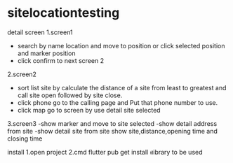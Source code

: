 # sitelocationtesting

detail screen
1.screen1
  - search by name location and move to position or click selected position and marker position
  - click confirm to next screen 2

2.screen2
  - sort list site by calculate the distance of a site from least to greatest and call site open followed by site close.
  - click phone go to the calling page and Put that phone number to use.
  - click map go to screen by use detail site selected

3.screen3
  -show marker and move to site selected
  -show detail address from site 
  -show detail site from site show site,distance,opening time and closing time
 
install
1.open project
2.cmd flutter pub get install ศibrary to be used 